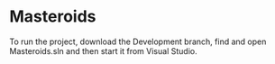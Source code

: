 # Masteroids

To run the project, download the Development branch, find and open Masteroids.sln and then start it from Visual Studio.
